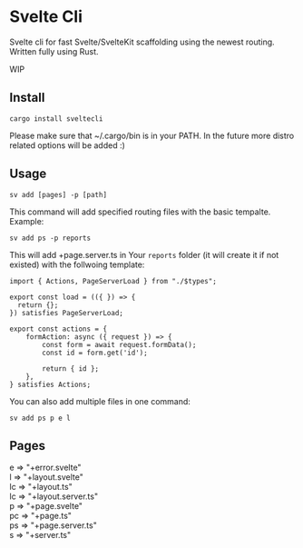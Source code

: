 # Svelte Cli
Svelte cli for fast Svelte/SvelteKit scaffolding using the newest routing. Written fully using Rust.

WIP

## Install
```
cargo install sveltecli
```
Please make sure that ~/.cargo/bin is in your PATH.
In the future more distro related options will be added :)

## Usage
```
sv add [pages] -p [path]
```
This command will add specified routing files with the basic tempalte. 
Example: 
```
sv add ps -p reports
```
This will add +page.server.ts in Your `reports` folder (it will create it if not existed) with the follwoing template:
```
import { Actions, PageServerLoad } from "./$types";

export const load = (({ }) => {
  return {};
}) satisfies PageServerLoad;

export const actions = {
    formAction: async ({ request }) => {
        const form = await request.formData();
        const id = form.get('id');

        return { id };
    },
} satisfies Actions;
```
You can also add multiple files in one command:
```
sv add ps p e l
```

## Pages
e   => "+error.svelte"  
l   => "+layout.svelte"  
lc  => "+layout.ts"  
lc  => "+layout.server.ts"  
p   => "+page.svelte"  
pc  => "+page.ts"  
ps  => "+page.server.ts"  
s   => "+server.ts"  


